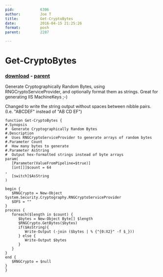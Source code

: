 ```yaml
---
pid:            6306
author:         Joe T
title:          Get-CryptoBytes
date:           2016-04-15 21:25:26
format:         posh
parent:         2287

---
```


# Get-CryptoBytes

### [download](Scripts\6306.ps1) - [parent](Scripts\2287.md)

Generate Cryptographically Random Bytes, using RNGCryptoServiceProvider, and optionally format them as strings.
Great for generating IIS MachineKeys ;-)

Changed to write the string output without spaces between nibble pairs. (I.e. "ABCDEF" instead of "AB CD EF")

```posh
function Get-CryptoBytes {
#.Synopsis
#  Generate Cryptographically Random Bytes
#.Description
#  Uses RNGCryptoServiceProvider to generate arrays of random bytes
#.Parameter Count
#  How many bytes to generate
#.Parameter AsString
#  Output hex-formatted strings instead of byte arrays
param(
   [Parameter(ValueFromPipeline=$true)]
   [int[]]$count = 64
,
   [switch]$AsString
)

begin {
   $RNGCrypto = New-Object System.Security.Cryptography.RNGCryptoServiceProvider
   $OFS = ""
}
process {
   foreach($length in $count) {
      $bytes = New-Object Byte[] $length
      $RNGCrypto.GetBytes($bytes)
      if($AsString){
         Write-Output (-join ($bytes | % {"{0:X2}" -f $_}))
      } else {
         Write-Output $bytes
      }
   }
}
end {
   $RNGCrypto = $null
}
}
```
